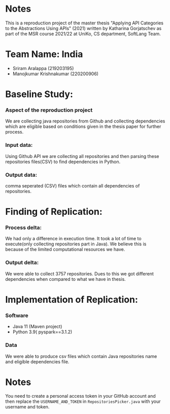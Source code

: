 # Notes
This is a reproduction project of the master thesis "Applying API Categories to the Abstractions Using APIs" (2021) written by Katharina Gorjatschev as part of the MSR course 2021/22 at UniKo, CS department, SoftLang Team.

# Team Name: India
* Sriram Aralappa (219203195)
* Manojkumar Krishnakumar (220200906) 

# Baseline Study: 

### Aspect of the reproduction project
We are collecting java repositories from Github and collecting dependencies which are eligible based on conditions given in the thesis paper for further process.

### Input data:
Using Github API we are collecting all repositories and then parsing these repositories files(CSV)  to find dependencies in Python.

### Output data:
 comma seperated (CSV) files which contain all dependencies of repositories.
 
# Finding of Replication:
 
### Process delta: 
We had only a difference in execution time. It took a lot of time to execute(only collecting repositories part in Java). We believe this is because of the limited computational resources we have. 

###  Output delta: 
We were able to collect 3757 repositories. Dues to this we got different dependencies when compared to what we have in thesis.

# Implementation of Replication: 

### Software
* Java 11 (Maven project)
* Python 3.9( pyspark==3.1.2)

### Data
We were able to produce csv files which contain Java repositories name and eligible dependencies file.

# Notes
You need to create a personal access token in your GitHub account and then replace the `USERNAME_AND_TOKEN` in `RepositoriesPicker.java` with your username and token.
